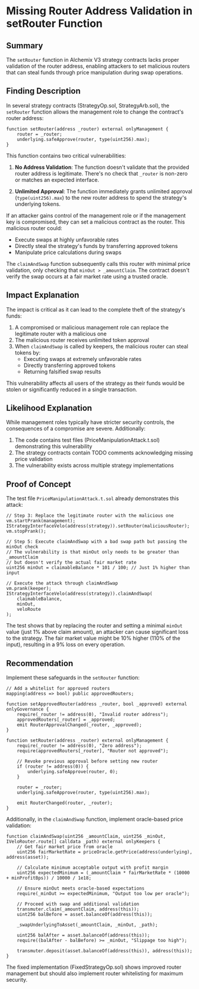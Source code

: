 # Missing Router Address Validation in setRouter Function

## Summary
The `setRouter` function in Alchemix V3 strategy contracts lacks proper validation of the router address, enabling attackers to set malicious routers that can steal funds through price manipulation during swap operations.

## Finding Description
In several strategy contracts (StrategyOp.sol, StrategyArb.sol), the `setRouter` function allows the management role to change the contract's router address:

```solidity
function setRouter(address _router) external onlyManagement {
    router = _router;
    underlying.safeApprove(router, type(uint256).max);
}
```

This function contains two critical vulnerabilities:

1. **No Address Validation**: The function doesn't validate that the provided router address is legitimate. There's no check that `_router` is non-zero or matches an expected interface.

2. **Unlimited Approval**: The function immediately grants unlimited approval (`type(uint256).max`) to the new router address to spend the strategy's underlying tokens.

If an attacker gains control of the management role or if the management key is compromised, they can set a malicious contract as the router. This malicious router could:

- Execute swaps at highly unfavorable rates
- Directly steal the strategy's funds by transferring approved tokens
- Manipulate price calculations during swaps

The `claimAndSwap` function subsequently calls this router with minimal price validation, only checking that `minOut > _amountClaim`. The contract doesn't verify the swap occurs at a fair market rate using a trusted oracle.

## Impact Explanation
The impact is critical as it can lead to the complete theft of the strategy's funds:

1. A compromised or malicious management role can replace the legitimate router with a malicious one
2. The malicious router receives unlimited token approval
3. When `claimAndSwap` is called by keepers, the malicious router can steal tokens by:
   - Executing swaps at extremely unfavorable rates
   - Directly transferring approved tokens
   - Returning falsified swap results

This vulnerability affects all users of the strategy as their funds would be stolen or significantly reduced in a single transaction.

## Likelihood Explanation
While management roles typically have stricter security controls, the consequences of a compromise are severe. Additionally:

1. The code contains test files (PriceManipulationAttack.t.sol) demonstrating this vulnerability
2. The strategy contracts contain TODO comments acknowledging missing price validation
3. The vulnerability exists across multiple strategy implementations

## Proof of Concept
The test file `PriceManipulationAttack.t.sol` already demonstrates this attack:

```solidity
// Step 3: Replace the legitimate router with the malicious one
vm.startPrank(management);
IStrategyInterfaceVelo(address(strategy)).setRouter(maliciousRouter);
vm.stopPrank();

// Step 5: Execute claimAndSwap with a bad swap path but passing the minOut check
// The vulnerability is that minOut only needs to be greater than _amountClaim
// but doesn't verify the actual fair market rate
uint256 minOut = claimableBalance * 101 / 100; // Just 1% higher than input

// Execute the attack through claimAndSwap
vm.prank(keeper);
IStrategyInterfaceVelo(address(strategy)).claimAndSwap(
    claimableBalance, 
    minOut, 
    veloRoute
);
```

The test shows that by replacing the router and setting a minimal `minOut` value (just 1% above claim amount), an attacker can cause significant loss to the strategy. The fair market value might be 10% higher (110% of the input), resulting in a 9% loss on every operation.

## Recommendation
Implement these safeguards in the `setRouter` function:

```solidity
// Add a whitelist for approved routers
mapping(address => bool) public approvedRouters;

function setApprovedRouter(address _router, bool _approved) external onlyGovernance {
    require(_router != address(0), "Invalid router address");
    approvedRouters[_router] = _approved;
    emit RouterApprovalChanged(_router, _approved);
}

function setRouter(address _router) external onlyManagement {
    require(_router != address(0), "Zero address");
    require(approvedRouters[_router], "Router not approved");
    
    // Revoke previous approval before setting new router
    if (router != address(0)) {
        underlying.safeApprove(router, 0);
    }
    
    router = _router;
    underlying.safeApprove(router, type(uint256).max);
    
    emit RouterChanged(router, _router);
}
```

Additionally, in the `claimAndSwap` function, implement oracle-based price validation:

```solidity
function claimAndSwap(uint256 _amountClaim, uint256 _minOut, IVeloRouter.route[] calldata _path) external onlyKeepers {
    // Get fair market price from oracle
    uint256 fairMarketRate = priceOracle.getPrice(address(underlying), address(asset));
    
    // Calculate minimum acceptable output with profit margin
    uint256 expectedMinimum = (_amountClaim * fairMarketRate * (10000 + minProfitBps)) / 10000 / 1e18;
    
    // Ensure minOut meets oracle-based expectations
    require(_minOut >= expectedMinimum, "Output too low per oracle");
    
    // Proceed with swap and additional validation
    transmuter.claim(_amountClaim, address(this));
    uint256 balBefore = asset.balanceOf(address(this));
    
    _swapUnderlyingToAsset(_amountClaim, _minOut, _path);
    
    uint256 balAfter = asset.balanceOf(address(this));
    require((balAfter - balBefore) >= _minOut, "Slippage too high");
    
    transmuter.deposit(asset.balanceOf(address(this)), address(this));
}
```

The fixed implementation (FixedStrategyOp.sol) shows improved router management but should also implement router whitelisting for maximum security. 